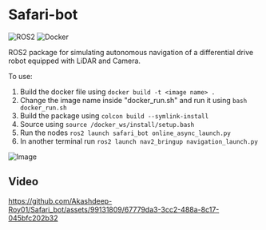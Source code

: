 # Safari-bot

![ROS2](https://camo.githubusercontent.com/b874e7cbc7323284002070083cf5fc1cfff41a3a5573f598638564fa4017fd65/68747470733a2f2f696d672e736869656c64732e696f2f62616467652f524f5320322d68756d626c652d626c756576696f6c6574)
![Docker](https://camo.githubusercontent.com/b609225bdb4ad668a23ec18b022f166bd86e184b28ddcf34b604f4a68837907f/68747470733a2f2f696d672e736869656c64732e696f2f62616467652f446f636b65722d3234393645443f7374796c653d666c61742d737175617265266c6f676f3d646f636b6572266c6f676f436f6c6f723d7768697465)

ROS2 package for simulating autonomous navigation of a differential drive robot equipped with LiDAR and Camera.

To use:

1. Build the docker file using `docker build -t <image name> .`
2. Change the image name inside "docker_run.sh" and run it using `bash docker_run.sh`
3. Build the package using `colcon build --symlink-install`
4. Source using `source /docker_ws/install/setup.bash`
5. Run the nodes `ros2 launch safari_bot online_async_launch.py`
6. In another terminal run `ros2 launch nav2_bringup navigation_launch.py`

![Image](https://github.com/Akashdeep-Roy01/Safari_bot/assets/99131809/8d5be9d1-c27e-4036-929f-ef75d8eb04a9)

## Video

https://github.com/Akashdeep-Roy01/Safari_bot/assets/99131809/67779da3-3cc2-488a-8c17-045bfc202b32

